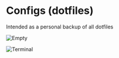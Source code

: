 # Configs (dotfiles)

Intended as a personal backup of all dotfiles

![Empty](http://imgur.com/GzDjMus)

![Terminal](ttp://imgur.com/hMDjf0P)
